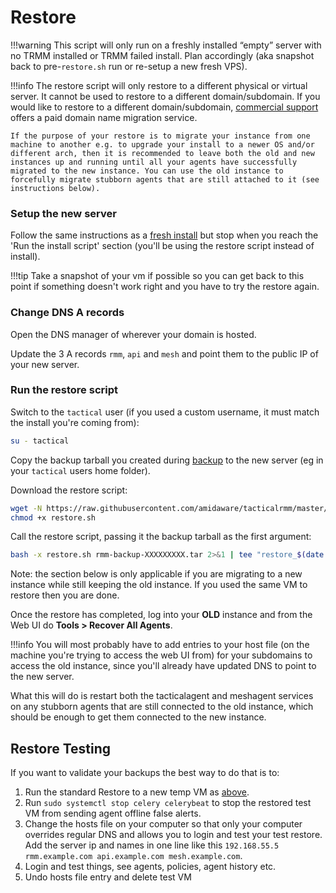 # Restore

!!!warning
    This script will only run on a freshly installed “empty” server with no TRMM installed or TRMM failed install. Plan accordingly (aka snapshot back to pre-`restore.sh` run or re-setup a new fresh VPS).

!!!info
    The restore script will only restore to a different physical or virtual server. It cannot be used to restore to a different domain/subdomain. If you would like to restore to a different domain/subdomain, [commercial support](https://support.amidaware.com/) offers a paid domain name migration service.

    If the purpose of your restore is to migrate your instance from one machine to another e.g. to upgrade your install to a newer OS and/or different arch, then it is recommended to leave both the old and new instances up and running until all your agents have successfully migrated to the new instance. You can use the old instance to forcefully migrate stubborn agents that are still attached to it (see instructions below).

### Setup the new server

Follow the same instructions as a [fresh install](install_server.md) but stop when you reach the 'Run the install script' section (you'll be using the restore script instead of install).

!!!tip
    Take a snapshot of your vm if possible so you can get back to this point if something doesn't work right and you have to try the restore again.

### Change DNS A records

Open the DNS manager of wherever your domain is hosted.

Update the 3 A records `rmm`, `api` and `mesh` and point them to the public IP of your new server.
### Run the restore script

Switch to the `tactical` user (if you used a custom username, it must match the install you're coming from):

```bash
su - tactical
```

Copy the backup tarball you created during [backup](backup.md) to the new server (eg in your `tactical` users home folder).

Download the restore script:

```bash
wget -N https://raw.githubusercontent.com/amidaware/tacticalrmm/master/restore.sh
chmod +x restore.sh
```

Call the restore script, passing it the backup tarball as the first argument:

```bash
bash -x restore.sh rmm-backup-XXXXXXXXX.tar 2>&1 | tee "restore_$(date +'%Y-%m-%d-%H-%M-%S').log" 
```


Note: the section below is only applicable if you are migrating to a new instance while still keeping the old instance. If you used the same VM to restore then you are done.

Once the restore has completed, log into your **OLD** instance and from the Web UI do **Tools > Recover All Agents**.

!!!info
    You will most probably have to add entries to your host file (on the machine you're trying to access the web UI from) for your subdomains to access the old instance, since you'll already have updated DNS to point to the new server.

What this will do is restart both the tacticalagent and meshagent services on any stubborn agents that are still connected to the old instance, which should be enough to get them connected to the new instance.

## Restore Testing

If you want to validate your backups the best way to do that is to:

1. Run the standard Restore to a new temp VM as [above](#setup-the-new-server).
2. Run `sudo systemctl stop celery celerybeat` to stop the restored test VM from sending agent offline false alerts.
3. Change the hosts file on your computer so that only your computer overrides regular DNS and allows you to login and test your test restore. Add the server ip and names in one line like this `192.168.55.5 rmm.example.com api.example.com mesh.example.com`.
4. Login and test things, see agents, policies, agent history etc.
5. Undo hosts file entry and delete test VM
